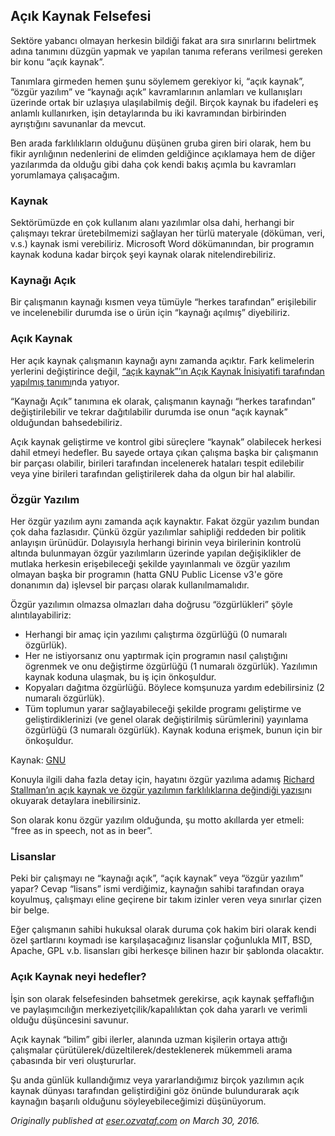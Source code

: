 ## Açık Kaynak Felsefesi

Sektöre yabancı olmayan herkesin bildiği fakat ara sıra sınırlarını belirtmek adına tanımını düzgün yapmak ve yapılan tanıma referans verilmesi gereken bir konu “açık kaynak”.

Tanımlara girmeden hemen şunu söylemem gerekiyor ki, “açık kaynak”, “özgür yazılım” ve “kaynağı açık” kavramlarının anlamları ve kullanışları üzerinde ortak bir uzlaşıya ulaşılabilmiş değil. Birçok kaynak bu ifadeleri eş anlamlı kullanırken, işin detaylarında bu iki kavramından birbirinden ayrıştığını savunanlar da mevcut.

Ben arada farklılıkların olduğunu düşünen gruba giren biri olarak, hem bu fikir ayrılığının nedenlerini de elimden geldiğince açıklamaya hem de diğer yazılarımda da olduğu gibi daha çok kendi bakış açımla bu kavramları yorumlamaya çalışacağım.

### Kaynak

Sektörümüzde en çok kullanım alanı yazılımlar olsa dahi, herhangi bir çalışmayı tekrar üretebilmemizi sağlayan her türlü materyale (döküman, veri, v.s.) kaynak ismi verebiliriz. Microsoft Word dökümanından, bir programın kaynak koduna kadar birçok şeyi kaynak olarak nitelendirebiliriz.

### Kaynağı Açık

Bir çalışmanın kaynağı kısmen veya tümüyle “herkes tarafından” erişilebilir ve incelenebilir durumda ise o ürün için “kaynağı açılmış” diyebiliriz.

### Açık Kaynak

Her açık kaynak çalışmanın kaynağı aynı zamanda açıktır. Fark kelimelerin yerlerini değiştirince değil, [“açık kaynak”’ın Açık Kaynak İnisiyatifi tarafından yapılmış tanımı](https://opensource.org/definition/)nda yatıyor.

“Kaynağı Açık” tanımına ek olarak, çalışmanın kaynağı “herkes tarafından” değiştirilebilir ve tekrar dağıtılabilir durumda ise onun “açık kaynak” olduğundan bahsedebiliriz.

Açık kaynak geliştirme ve kontrol gibi süreçlere “kaynak” olabilecek herkesi dahil etmeyi hedefler. Bu sayede ortaya çıkan çalışma başka bir çalışmanın bir parçası olabilir, birileri tarafından incelenerek hataları tespit edilebilir veya yine birileri tarafından geliştirilerek daha da olgun bir hal alabilir.

### Özgür Yazılım

Her özgür yazılım aynı zamanda açık kaynaktır. Fakat özgür yazılım bundan çok daha fazlasıdır. Çünkü özgür yazılımlar sahipliği reddeden bir politik anlayışın ürünüdür. Dolayısıyla herhangi birinin veya birilerinin kontrolü altında bulunmayan özgür yazılımların üzerinde yapılan değişiklikler de mutlaka herkesin erişebileceği şekilde yayınlanmalı ve özgür yazılım olmayan başka bir programın (hatta GNU Public License v3'e göre donanımın da) işlevsel bir parçası olarak kullanılmamalıdır.

Özgür yazılımın olmazsa olmazları daha doğrusu “özgürlükleri” şöyle alıntılayabiliriz:

*   Herhangi bir amaç için yazılımı çalıştırma özgürlüğü (0 numaralı özgürlük).
*   Her ne istiyorsanız onu yaptırmak için programın nasıl çalıştığını ögrenmek ve onu değiştirme özgürlüğü (1 numaralı özgürlük). Yazılımın kaynak koduna ulaşmak, bu iş için önkoşuldur.
*   Kopyaları dağıtma özgürlüğü. Böylece komşunuza yardım edebilirsiniz (2 numaralı özgürlük).
*   Tüm toplumun yarar sağlayabileceği şekilde programı geliştirme ve geliştirdiklerinizi (ve genel olarak değiştirilmiş sürümlerini) yayınlama özgürlüğü (3 numaralı özgürlük). Kaynak koduna erişmek, bunun için bir önkoşuldur.

Kaynak: [GNU](https://www.gnu.org/philosophy/free-sw.tr.html)

Konuyla ilgili daha fazla detay için, hayatını özgür yazılıma adamış [Richard Stallman’ın açık kaynak ve özgür yazılımın farklılıklarına değindiği yazısı](http://www.gnu.org/philosophy/open-source-misses-the-point.en.html)nı okuyarak detaylara inebilirsiniz.

Son olarak konu özgür yazılım olduğunda, şu motto akıllarda yer etmeli: “free as in speech, not as in beer”.

### Lisanslar

Peki bir çalışmayı ne “kaynağı açık”, “açık kaynak” veya “özgür yazılım” yapar? Cevap “lisans” ismi verdiğimiz, kaynağın sahibi tarafından oraya koyulmuş, çalışmayı eline geçirene bir takım izinler veren veya sınırlar çizen bir belge.

Eğer çalışmanın sahibi hukuksal olarak duruma çok hakim biri olarak kendi özel şartlarını koymadı ise karşılaşacağınız lisanslar çoğunlukla MIT, BSD, Apache, GPL v.b. lisansları gibi herkesçe bilinen hazır bir şablonda olacaktır.

### Açık Kaynak neyi hedefler?

İşin son olarak felsefesinden bahsetmek gerekirse, açık kaynak şeffaflığın ve paylaşımcılığın merkeziyetçilik/kapalılıktan çok daha yararlı ve verimli olduğu düşüncesini savunur.

Açık kaynak “bilim” gibi ilerler, alanında uzman kişilerin ortaya attığı çalışmalar çürütülerek/düzeltilerek/desteklenerek mükemmeli arama çabasında bir veri oluştururlar.

Şu anda günlük kullandığımız veya yararlandığımız birçok yazılımın açık kaynak dünyası tarafından geliştirdiğini göz önünde bulundurarak açık kaynağın başarılı olduğunu söyleyebileceğimizi düşünüyorum.

*Originally published at* [*eser.ozvataf.com*](http://eser.ozvataf.com/acik-kaynak-felsefesi/) *on March 30, 2016.*